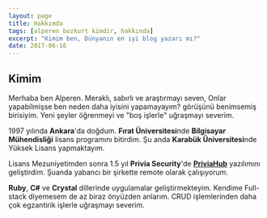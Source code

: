 ```yaml
---
layout: page
title: Hakkımda
tags: [alperen bozkurt kimdir, hakkında]
excerpt: "Kimim ben, Dünyanın en iyi blog yazarı mı?"
date: 2017-06-16
---
```

Kimim
---

Merhaba ben Alperen. Meraklı, sabırlı ve araştırmayı seven, Onlar yapabilmişse ben neden daha iyisini yapamayayım? görüşünü benimsemiş birisiyim. Yeni şeyler öğrenmeyi ve "boş işlerle" uğraşmayı severim.

1997 yılında **Ankara**'da doğdum. **Fırat Üniversitesi**nde **Bilgisayar Mühendisliği** lisans programını bitirdim. Şu anda **Karabük Üniversitesi**nde Yüksek Lisans yapmaktayım.

Lisans Mezuniyetimden sonra 1.5 yıl **Privia Security**'de **[PriviaHub](https://priviahub.com/)** yazılımını geliştirdim. Şuanda yabancı bir şirkette remote olarak çalışıyorum.

**Ruby**, **C#** ve **Crystal** dillerinde uygulamalar geliştirmekteyim. Kendime Full-stack diyemesem de az biraz önyüzden anlarım. CRUD işlemlerinden daha çok egzantirik işlerle uğraşmayı severim.
